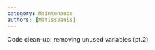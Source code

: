 ```yaml
---
category: Maintenance
authors: [MatissJanis]
---
```


Code clean-up: removing unused variables (pt.2)
